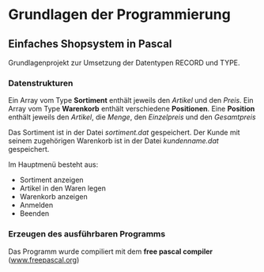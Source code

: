 # Grundlagen der Programmierung
## Einfaches Shopsystem in Pascal
Grundlagenprojekt zur Umsetzung der Datentypen RECORD und TYPE.
### Datenstrukturen
Ein Array vom Type **Sortiment** enthält jeweils den *Artikel* und den *Preis*.
Ein Array vom Type **Warenkorb** enthält verschiedene **Positionen**.
Eine **Position** enthält jeweils den *Artikel*, die *Menge*, den *Einzelpreis* und den *Gesamtpreis*

Das Sortiment ist in der Datei *sortiment.dat* gespeichert.
Der Kunde mit seinem zugehörigen Warenkorb ist in der Datei *kundenname.dat* gespeichert.

Im Hauptmenü besteht aus:
- Sortiment anzeigen
- Artikel in den Waren legen
- Warenkorb anzeigen
- Anmelden
- Beenden

### Erzeugen des ausführbaren Programms
Das Programm wurde compiliert mit dem **free pascal compiler** (www.freepascal.org)
